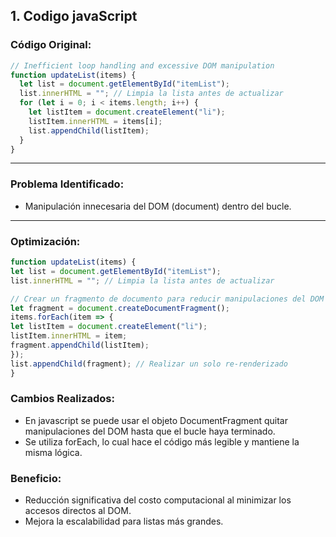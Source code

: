 
## 1. Codigo javaScript 

### Código Original:
```javascript
// Inefficient loop handling and excessive DOM manipulation
function updateList(items) {
  let list = document.getElementById("itemList");
  list.innerHTML = ""; // Limpia la lista antes de actualizar
  for (let i = 0; i < items.length; i++) {
    let listItem = document.createElement("li");
    listItem.innerHTML = items[i];
    list.appendChild(listItem);
  }
}
```
---

### Problema Identificado:
* Manipulación innecesaria del DOM (document) dentro del bucle.

---

### Optimización:

```javascript
function updateList(items) {
let list = document.getElementById("itemList");
list.innerHTML = ""; // Limpia la lista antes de actualizar

// Crear un fragmento de documento para reducir manipulaciones del DOM
let fragment = document.createDocumentFragment();
items.forEach(item => {
let listItem = document.createElement("li");
listItem.innerHTML = item;
fragment.appendChild(listItem);
});
list.appendChild(fragment); // Realizar un solo re-renderizado
}
```

###  Cambios Realizados:

* En javascript se puede usar el objeto DocumentFragment quitar manipulaciones del DOM hasta que el bucle haya terminado.
* Se utiliza forEach, lo cual hace el código más legible y mantiene la misma lógica.

### Beneficio:

* Reducción significativa del costo computacional al minimizar los accesos directos al DOM.
* Mejora la escalabilidad para listas más grandes.
